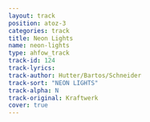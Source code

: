 ```yaml
---
layout: track
position: atoz-3
categories: track
title: Neon Lights
name: neon-lights
type: ahfow_track
track-id: 124
track-lyrics: 
track-author: Hutter/Bartos/Schneider
track-sort: "NEON LIGHTS"
track-alpha: N
track-original: Kraftwerk
cover: true
---
```


